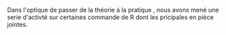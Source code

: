 Dans l'optique de passer de la théorie à la pratique , nous avons mené une serie d'activté sur certaines commande de R dont les pricipales en pièce jointes.
